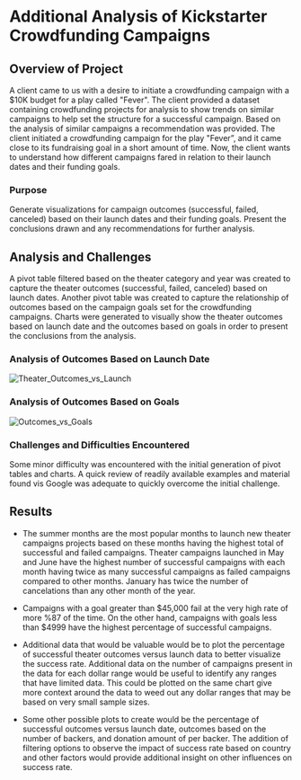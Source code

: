 # Additional Analysis of Kickstarter Crowdfunding Campaigns

## Overview of Project
A client came to us with a desire to initiate a crowdfunding campaign with a $10K budget for a play called "Fever".  The client provided a dataset containing crowdfunding projects for analysis to show trends on similar campaigns to help set the structure for a successful campaign.  Based on the analysis of similar campaigns a recommendation was provided.  The client initiated a crowdfunding campaign for the play "Fever”, and it came close to its fundraising goal in a short amount of time. Now, the client wants to understand how different campaigns fared in relation to their launch dates and their funding goals. 

### Purpose
Generate visualizations for campaign outcomes (successful, failed, canceled) based on their launch dates and their funding goals.  Present the conclusions drawn and any recommendations for further analysis. 

## Analysis and Challenges
A pivot table filtered based on the theater category and year was created to capture the theater outcomes (successful, failed, canceled) based on launch dates.  Another pivot table was created to capture the relationship of outcomes based on the campaign goals set for the crowdfunding campaigns. Charts were generated to visually show the theater outcomes based on launch date and the outcomes based on goals in order to present the conclusions from the analysis.  

### Analysis of Outcomes Based on Launch Date
![Theater_Outcomes_vs_Launch](https://user-images.githubusercontent.com/89653470/132988273-7dfc2fc9-3fab-47a2-ac8f-344ab2dd0d04.png)

### Analysis of Outcomes Based on Goals
![Outcomes_vs_Goals](https://user-images.githubusercontent.com/89653470/132988279-85ea01ca-9658-40a1-9523-b3e0aba3d98b.png)

### Challenges and Difficulties Encountered
Some minor difficulty was encountered with the initial generation of pivot tables and charts.  A quick review of readily available examples and material found vis Google was adequate to quickly overcome the initial challenge.  

## Results
- The summer months are the most popular months to launch new theater campaigns projects based on these months having the highest total of successful and failed campaigns. Theater campaigns launched in May and June have the highest number of successful campaigns with each month having twice as many successful campaigns as failed campaigns compared to other months.  January has twice the number of cancelations than any other month of the year.

- Campaigns with a goal greater than $45,000 fail at the very high rate of more %87 of the time.  On the other hand, campaigns with goals less than $4999 have the highest percentage of successful campaigns. 
 
- Additional data that would be valuable would be to plot the percentage of successful theater outcomes versus launch data to better visualize the success rate.  Additional data on the number of campaigns present in the data for each dollar range would be useful to identify any ranges that have limited data.  This could be plotted on the same chart give more context around the data to weed out any dollar ranges that may be based on very small sample sizes.    

- Some other possible plots to create would be the percentage of successful outcomes versus launch date, outcomes based on the number of backers, and donation amount of per backer.  The addition of filtering options to observe the impact of success rate based on country and other factors would provide additional insight on other influences on success rate.  
